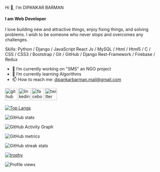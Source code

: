 
Hi 👊, I'm DIPANKAR BARMAN
#### I am Web Developer



I love building new and attractive things, enjoy fixing things, and solving problems. I wish to be someone who never stops and overcomes any challenges.

Skills: Python / Django / JavaScript React Js / MySQL / Html / Html5 /	C / CSS / CSS3 / Bootstrap / Git / GitHub / Django Rest-Framework / Firebase / Redux 

- 🔭 I’m currently working on "SMS" an NGO project 
- 🌱 I’m currently learning Algorithms  
- 📫 How to reach me: dipankarbarman.mail@gmail.com    


[<img src='https://cdn.jsdelivr.net/npm/simple-icons@3.0.1/icons/github.svg' alt='github' height='40'>](https://github.com/dpuman)  [<img src='https://cdn.jsdelivr.net/npm/simple-icons@3.0.1/icons/linkedin.svg' alt='linkedin' height='40'>](https://www.linkedin.com/in/dpuman/)  [<img src='https://cdn.jsdelivr.net/npm/simple-icons@3.0.1/icons/facebook.svg' alt='facebook' height='40'>](https://www.facebook.com/dpumen)  [<img src='https://cdn.jsdelivr.net/npm/simple-icons@3.0.1/icons/twitter.svg' alt='twitter' height='40'>](https://twitter.com/twit_dpu)  


[![Top Langs](https://github-readme-stats.vercel.app/api/top-langs/?username=dpuman)](https://github.com/anuraghazra/github-readme-stats)

![GitHub stats](https://github-readme-stats.vercel.app/api?username=dpuman&show_icons=true&count_private=true)  

![GitHub Activity Graph](https://activity-graph.herokuapp.com/graph?username=dpuman)  

![GitHub metrics](https://metrics.lecoq.io/dpuman)  

![GitHub streak stats](https://github-readme-streak-stats.herokuapp.com/?user=dpuman)  

[![trophy](https://github-profile-trophy.vercel.app/?username=dpuman)](https://github.com/ryo-ma/github-profile-trophy)

![Profile views](https://gpvc.arturio.dev/dpuman)  
